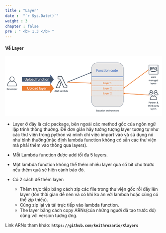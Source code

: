 ```yaml
---
title : "Layer"
date :  "`r Sys.Date()`" 
weight : 3 
chapter : false
pre : " <b> 1.3 </b> "
---
```



#### Về Layer

![Layer](/images/1-Introduce/layer.png?featherlight=false&width=40pc)


- Layer ở đây là các package, bên ngoài các method gốc của ngôn ngữ lập trình thông thường. Để đơn giản hãy tưởng tượng layer tương tự như các thư viện trong python và mình chỉ việc import vào và sử dụng nó như bình thường(mặc định lambda function không có sẵn các thư viện mà phải thêm vào thông qua layers).
- Mỗi Lambda function được add tối đa 5 layers.
- Một lambda function không thể thêm nhiều layer quá số bit cho trước nếu thêm quá sẽ hiện cảnh báo đỏ.


 
- Có 2 cách để thêm layer:
    + Thêm trực tiếp bằng cách zip các file trong thư viện gốc rồi đẩy lên layer (tốn thời gian để nén và có khi ko ăn với lambda hoặc cũng có thể zip thiếu).
    + Cũng zip lại và tải trực tiếp vào lambda function.
    + The layer bằng cách copy ARNs(của những người đã tạo trước đó) cùng với version tương ứng.

Link ARNs tham khảo: **```https://github.com/keithrozario/Klayers```**



